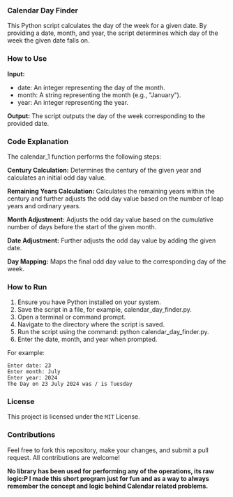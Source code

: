 ### Calendar Day Finder
This Python script calculates the day of the week for a given date. By providing a date, month, and year, the script determines which day of the week the given date falls on.

### How to Use
**Input:**
- date: An integer representing the day of the month.
- month: A string representing the month (e.g., "January").
- year: An integer representing the year.

**Output:**
The script outputs the day of the week corresponding to the provided date.

### Code Explanation
The calendar_1 function performs the following steps:

**Century Calculation:**
Determines the century of the given year and calculates an initial odd day value.

**Remaining Years Calculation:**
Calculates the remaining years within the century and further adjusts the odd day value based on the number of leap years and ordinary years.

**Month Adjustment:**
Adjusts the odd day value based on the cumulative number of days before the start of the given month.

**Date Adjustment:**
Further adjusts the odd day value by adding the given date.

**Day Mapping:**
Maps the final odd day value to the corresponding day of the week.

### How to Run
1. Ensure you have Python installed on your system.
2. Save the script in a file, for example, calendar_day_finder.py.
3. Open a terminal or command prompt.
4. Navigate to the directory where the script is saved.
5. Run the script using the command: python calendar_day_finder.py.
6. Enter the date, month, and year when prompted.

For example:
```
Enter date: 23
Enter month: July
Enter year: 2024
The Day on 23 July 2024 was / is Tuesday
```

### License
This project is licensed under the ``MIT`` License.

### Contributions
Feel free to fork this repository, make your changes, and submit a pull request. All contributions are welcome!

**No library has been used for performing any of the operations, its raw logic:P I made this short program just for fun and as a way to always remember the concept and logic behind Calendar related problems.**
